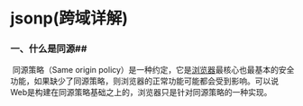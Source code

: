 # jsonp(跨域详解)

### 一、什么是同源##

​	同源策略（Same origin policy）是一种约定，它是[浏览器](http://baike.baidu.com/view/7718.htm)最核心也最基本的安全功能，如果缺少了同源策略，则浏览器的正常功能可能都会受到影响。可以说Web是构建在同源策略基础之上的，浏览器只是针对同源策略的一种实现。





